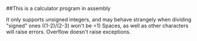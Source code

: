 ##This is a calculator program in assembly

It only supports unsigned integers, and may behave strangely when dividing "signed" ones ((1-2)/(2-3) won't be =1)
Spaces, as well as other characters will raise errors.
Overflow doesn't raise exceptions.
